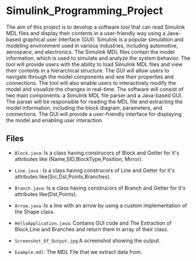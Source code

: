 # Simulink_Programming_Project
The aim of this project is to develop a software tool that can read Simulink MDL files
and display their contents in a user-friendly way using a Java-based graphical user
interface (GUI). Simulink is a popular simulation and modeling environment used in
various industries, including automotive, aerospace, and electronics. The Simulink MDL
files contain the model information, which is used to simulate and analyze the system
behavior.
The tool will provide users with the ability to load Simulink MDL files and view their
contents in a hierarchical structure. The GUI will allow users to navigate through the
model components and see their properties and connections. The tool will also enable
users to interactively modify the model and visualize the changes in real-time.
The software will consist of two main components: a Simulink MDL file parser and a
Java-based GUI. The parser will be responsible for reading the MDL file and extracting
the model information, including the block diagram, parameters, and connections. The
GUI will provide a user-friendly interface for displaying the model and enabling user
interaction.

## Files
- `Block.java`: Is a class having construcors of Block and Getter for it's attributes like (Name,SID,BlockType,Position, Mirror).

- `Line.java` : Is a class having construcors of Line and Getter for it's attributes like(Src,Dst,Points,Branches).

- `Branch.java`: Is a class having construcors of Branch and Getter for it's attributes like(Dst,Points).

- `Arrow.java` :Is a line with an arrow by using a custom implementation of the Shape class.

- `HelloApplication.java`: Contains GUI code and The Extraction of Block,Line and Branches and return them in array of their class.

- `Screenshot_Of_Output.jpg`:A screenshot showing the output.

- `Example.mdl`: The MDL File that we extract data from. 
